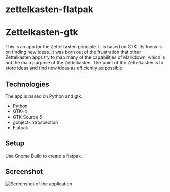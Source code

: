 # zettelkasten-flatpak
# Zettelkasten-gtk


This is an app for the Zettelkasten principle. It is based on GTK. 
Its focus is on finding new ideas. 
It was born out of the frustration that other Zettelkasten apps 
try to map many of the capabilities of Markdown, 
which is not the main purpose of the Zettelkasten. 
The point of the Zettelkasten is to store ideas and 
find new ideas as efficiently as possible.

## Technologies

The app is based on Python and gtk.


* Python
* GTK+4
* GTK Source 5
* gobject-introspection
* Flatpak

## Setup

Use Gnome Build to create a flatpak. 

## Screenshot

![Screenshot of the application](screenshot1.png)

 
